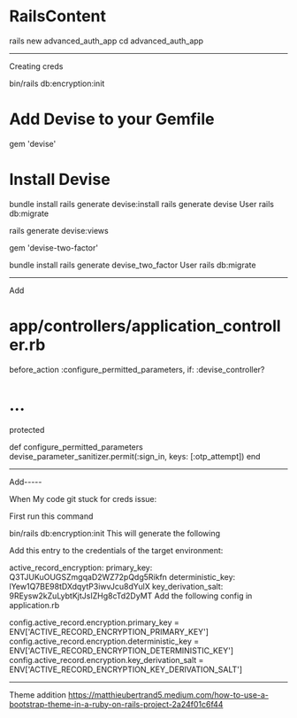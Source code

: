 # RailsContent


rails new advanced_auth_app
cd advanced_auth_app




----
Creating creds

bin/rails db:encryption:init




# Add Devise to your Gemfile
gem 'devise'

# Install Devise
bundle install
rails generate devise:install
rails generate devise User
rails db:migrate

rails generate devise:views

gem 'devise-two-factor'

bundle install
rails generate devise_two_factor User
rails db:migrate


------

Add

# app/controllers/application_controller.rb

  before_action :configure_permitted_parameters, if: :devise_controller?

  # ...

  protected

  def configure_permitted_parameters
    devise_parameter_sanitizer.permit(:sign_in, keys: [:otp_attempt])
  end


-----


Add-----

When My code git stuck for creds issue:


First run this command

bin/rails db:encryption:init
This will generate the following

Add this entry to the credentials of the target environment: 

active_record_encryption:
  primary_key: Q3TJUKuOUGSZmgqaD2WZ72pQdg5Rikfn
  deterministic_key: lYew1Q7BE98tDXdqytP3iwvJcu8dYulX
  key_derivation_salt: 9REysw2kZuLybtKjtJsIZHg8cTd2DyMT
Add the following config in application.rb

config.active_record.encryption.primary_key = ENV['ACTIVE_RECORD_ENCRYPTION_PRIMARY_KEY']
config.active_record.encryption.deterministic_key = ENV['ACTIVE_RECORD_ENCRYPTION_DETERMINISTIC_KEY']
config.active_record.encryption.key_derivation_salt = ENV['ACTIVE_RECORD_ENCRYPTION_KEY_DERIVATION_SALT']


--------

Theme addition
https://matthieubertrand5.medium.com/how-to-use-a-bootstrap-theme-in-a-ruby-on-rails-project-2a24f01c6f44


